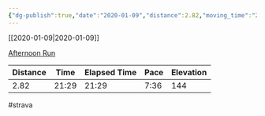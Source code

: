 ```yaml
---
{"dg-publish":true,"date":"2020-01-09","distance":2.82,"moving_time":"21:29","elapsed_time":"21:29","pace":"7:36","total_elevation_gain":144,"url":"https://www.strava.com/activities/3023218677","permalink":"/01-personal/strava/2020-01-09-afternoon-run/","dgPassFrontmatter":true}
---
```



[[2020-01-09\|2020-01-09]]

[Afternoon Run](https://www.strava.com/activities/3023218677)

| Distance | Time  | Elapsed Time | Pace | Elevation |
| -------- | ----- | ------------ | ---- | --------- |
| 2.82     | 21:29 | 21:29        | 7:36 | 144       |




#strava

